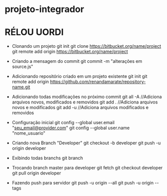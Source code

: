 # projeto-integrador
# RÉLOU UORDI

- Clonando um projeto
git init
git clone https://bitbucket.org/name/project
git remote add origin https://bitbucket.org/name/project


- Criando a mensagem do commit
git commit -m "alterações em source.js"

- Adicionando repositório criado em um projeto existente
git init
git remote add origin https://github.com/renandamarate/repository-name.git


- Adicionando todas modificações no próximo commit
git all -A //Adiciona arquivos novos, modificados e removidos
git add .  //Adiciona arquivos novos e modificados
git add -u //Adiciona arquivos modificados e removidos

- Configuração inicial 
git config --global user.email "seu_email@provider.com"
git config --global user.name "nome_usuario"

- Criando nova Branch "Developer"
git checkout -b developer
git push -u origin developer

- Exibindo todas branchs
git branch

- Trocando branch master para developer
git fetch
git checkout developer
git pull origin developer

- Fazendo push para servidor
git push -u origin --all
git push -u origin --tags
